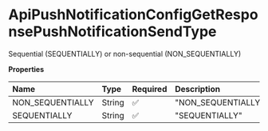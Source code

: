 # ApiPushNotificationConfigGetResponsePushNotificationSendType

Sequential (SEQUENTIALLY) or non-sequential (NON_SEQUENTIALLY)

**Properties**

| Name             | Type   | Required | Description        |
| :--------------- | :----- | :------- | :----------------- |
| NON_SEQUENTIALLY | String | ✅       | "NON_SEQUENTIALLY" |
| SEQUENTIALLY     | String | ✅       | "SEQUENTIALLY"     |

<!-- This file was generated by liblab | https://liblab.com/ -->
